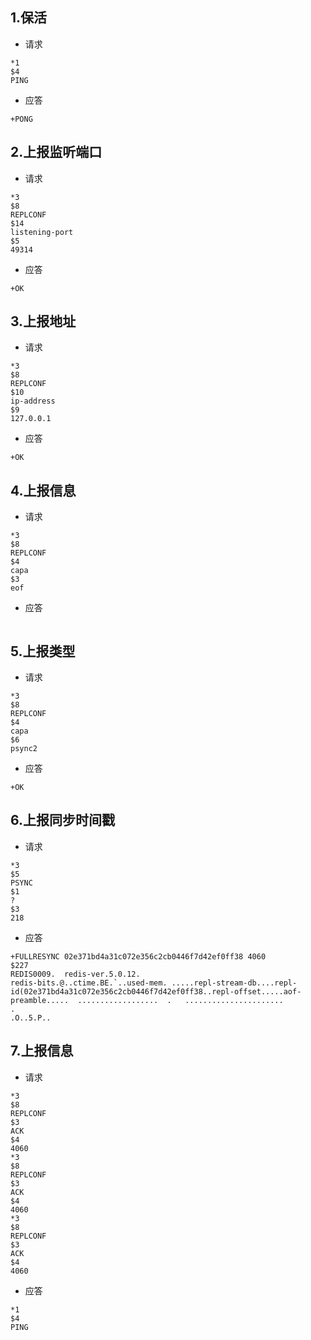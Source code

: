 ## 1.保活
* 请求
```
*1
$4
PING
```
* 应答
```
+PONG
```

## 2.上报监听端口
* 请求
```
*3
$8
REPLCONF
$14
listening-port
$5
49314
```
* 应答
```
+OK
```

## 3.上报地址
* 请求
```
*3
$8
REPLCONF
$10
ip-address
$9
127.0.0.1
```
* 应答
```
+OK
```

## 4.上报信息
* 请求
```
*3
$8
REPLCONF
$4
capa
$3
eof
```
* 应答
```
```

## 5.上报类型
* 请求
```
*3
$8
REPLCONF
$4
capa
$6
psync2
```
* 应答
```
+OK
```

## 6.上报同步时间戳
* 请求
```
*3
$5
PSYNC
$1
?
$3
218
```
* 应答
```
+FULLRESYNC 02e371bd4a31c072e356c2cb0446f7d42ef0ff38 4060
$227
REDIS0009.	redis-ver.5.0.12.
redis-bits.@..ctime.BE.`..used-mem. .....repl-stream-db....repl-id(02e371bd4a31c072e356c2cb0446f7d42ef0ff38..repl-offset.....aof-preamble.....	..................	.	......................
.
.O..5.P..
```

## 7.上报信息

* 请求
```
*3
$8
REPLCONF
$3
ACK
$4
4060
*3
$8
REPLCONF
$3
ACK
$4
4060
*3
$8
REPLCONF
$3
ACK
$4
4060
```
* 应答
```
*1
$4
PING
```



